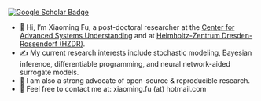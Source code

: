 [![Google Scholar Badge](https://img.shields.io/badge/Google-Scholar-blue)](https://scholar.google.com/citations?user=Sbt6RMsAAAAJ&hl=en)
- 👋 Hi, I’m Xiaoming Fu, a post-doctoral researcher at the [Center for Advanced Systems Understanding](https://www.casus.science/) and at [Helmholtz-Zentrum Dresden-Rossendorf (HZDR)](https://hzdr.de). 
- ✍️ My current research interests include stochastic modeling, Bayesian inference, differentiable programming, and neural network-aided surrogate models.
- 🌱 I am also a strong advocate of open-source & reproducible research. 
- 📧 Feel free to contact me at: xiaoming.fu (at) hotmail.com
